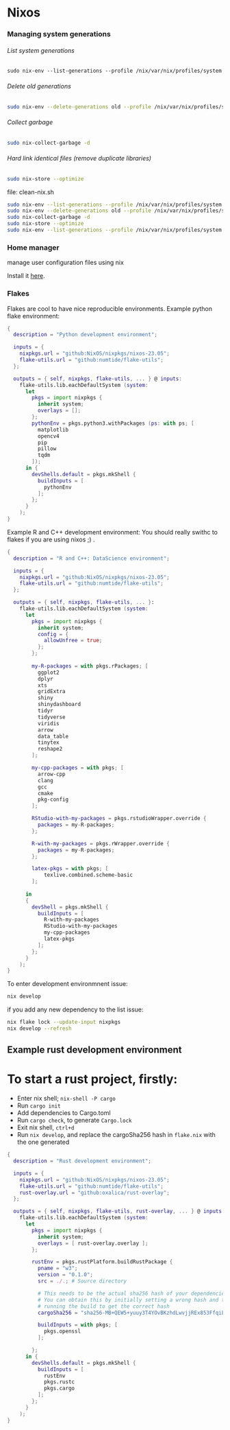 # Nixos

### Managing system generations 

###### List system generations 

```
sudo nix-env --list-generations --profile /nix/var/nix/profiles/system
```

###### Delete old generations

```bash
sudo nix-env --delete-generations old --profile /nix/var/nix/profiles/system
```
###### Collect garbage

```bash
sudo nix-collect-garbage -d
```

######  Hard link identical files (remove duplicate libraries)

```bash
sudo nix-store --optimize
```

file: clean-nix.sh
```bash
sudo nix-env --list-generations --profile /nix/var/nix/profiles/system
sudo nix-env --delete-generations old --profile /nix/var/nix/profiles/system
sudo nix-collect-garbage -d
sudo nix-store --optimize
sudo nix-env --list-generations --profile /nix/var/nix/profiles/system
```

### Home manager
manage user configuration files using nix

Install it [here](https://nix-community.github.io/home-manager/index.html#sec-install-nixos-module).



### Flakes

Flakes are cool to have nice reproducible environments.
Example python flake environment:


```nix
{
  description = "Python development environment";

  inputs = {
    nixpkgs.url = "github:NixOS/nixpkgs/nixos-23.05";
    flake-utils.url = "github:numtide/flake-utils";
  };

  outputs = { self, nixpkgs, flake-utils, ... } @ inputs:
    flake-utils.lib.eachDefaultSystem (system:
      let
        pkgs = import nixpkgs {
          inherit system;
          overlays = [];
        };
        pythonEnv = pkgs.python3.withPackages (ps: with ps; [
          matplotlib
          opencv4
          pip
          pillow
          tqdm
        ]);
      in {
        devShells.default = pkgs.mkShell {
          buildInputs = [
            pythonEnv
          ];
        };
      }
    );
}

```


Example R and C++ development environment:
You should really swithc to flakes if you are using nixos ;) .

```nix
{
  description = "R and C++: DataScience environment";

  inputs = {
    nixpkgs.url = "github:NixOS/nixpkgs/nixos-23.05";
    flake-utils.url = "github:numtide/flake-utils";
  };

  outputs = { self, nixpkgs, flake-utils, ... }:
    flake-utils.lib.eachDefaultSystem (system:
      let
        pkgs = import nixpkgs {
          inherit system;
          config = {
            allowUnfree = true;
          };
        };
        
        my-R-packages = with pkgs.rPackages; [
          ggplot2
          dplyr
          xts
          gridExtra
          shiny
          shinydashboard
          tidyr
          tidyverse
          viridis
          arrow
          data_table
          tinytex
          reshape2
        ];

        my-cpp-packages = with pkgs; [
          arrow-cpp
          clang
          gcc
          cmake
          pkg-config
        ];

        RStudio-with-my-packages = pkgs.rstudioWrapper.override {
          packages = my-R-packages;
        };

        R-with-my-packages = pkgs.rWrapper.override {
          packages = my-R-packages;
        };

        latex-pkgs = with pkgs; [
            texlive.combined.scheme-basic
        ];
        
      in
      {
        devShell = pkgs.mkShell {
          buildInputs = [
            R-with-my-packages
            RStudio-with-my-packages
            my-cpp-packages
            latex-pkgs
          ];
        };
      }
    );
}
```

To enter development environmnent issue:

```bash
nix develop
```

if you add any new dependency to the list issue:

```bash
nix flake lock --update-input nixpkgs
nix develop --refresh
```


## Example rust development environment

# To start a rust project, firstly:
- Enter nix shell; `nix-shell -P cargo`
- Run `cargo init`
- Add dependencies to Cargo.toml
- Run `cargo check`, to generate `Cargo.lock`
- Exit nix shell, `ctrl+d`
- Run `nix develop`, and replace the cargoSha256 hash in `flake.nix` with the one generated

```nix
{
  description = "Rust development environment";

  inputs = {
    nixpkgs.url = "github:NixOS/nixpkgs/nixos-23.05";
    flake-utils.url = "github:numtide/flake-utils";
    rust-overlay.url = "github:oxalica/rust-overlay";
  };

  outputs = { self, nixpkgs, flake-utils, rust-overlay, ... } @ inputs:
    flake-utils.lib.eachDefaultSystem (system:
      let
        pkgs = import nixpkgs {
          inherit system;
          overlays = [ rust-overlay.overlay ];
        };

        rustEnv = pkgs.rustPlatform.buildRustPackage {
          pname = "w3";
          version = "0.1.0";
          src = ./.; # Source directory

          # This needs to be the actual sha256 hash of your dependencies
          # You can obtain this by initially setting a wrong hash and then
          # running the build to get the correct hash
          cargoSha256 = "sha256-MB+QEW5+yuuy3T4YOvBKzhdLwvjjREx853FfqiLZfYA=";

          buildInputs = with pkgs; [ 
            pkgs.openssl 
          ];

        };
      in {
        devShells.default = pkgs.mkShell {
          buildInputs = [
            rustEnv
            pkgs.rustc
            pkgs.cargo
          ];
        };
      }
    );
}
```
